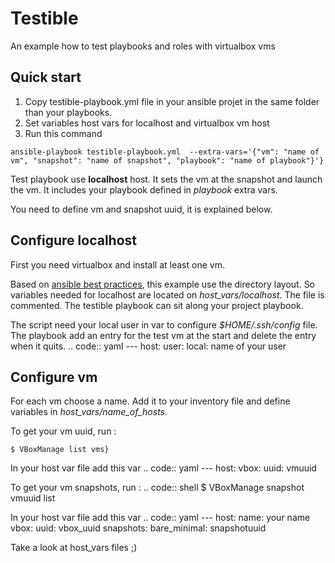 Testible
========

An example how to test playbooks and roles with virtualbox vms

Quick start
-----------

1.  Copy testible-playbook.yml file in your ansible projet in the same
    folder than your playbooks.
2.  Set variables host vars for localhost and virtualbox vm host
3.  Run this command

``` {.sourceCode .shell
ansible-playbook testible-playbook.yml  --extra-vars='{"vm": "name of vm", "snapshot": "name of snapshot", "playbook": "name of playbook"}'}
```

Test playbook use **localhost** host. It sets the vm at the snapshot and
launch the vm. It includes your playbook defined in *playbook* extra
vars.

You need to define vm and snapshot uuid, it is explained below.

Configure localhost
-------------------

First you need virtualbox and install at least one vm.

Based on [ansible best
practices](http://docs.ansible.com/ansible/playbooks_best_practices.html),
this example use the directory layout. So variables needed for localhost
are located on *host\_vars/localhost*. The file is commented. The
testible playbook can sit along your project playbook.

The script need your local user in var to configure *\$HOME/.ssh/config*
file. The playbook add an entry for the test vm at the start and delete
the entry when it quits. .. code:: yaml --- host: user: local: name of
your user

Configure vm
------------

For each vm choose a name. Add it to your inventory file and define
variables in *host\_vars/name\_of\_hosts*.

To get your vm uuid, run :

``` {.sourceCode .shell
$ VBoxManage list vms}
```

In your host var file add this var .. code:: yaml --- host: vbox: uuid:
vmuuid

To get your vm snapshots, run : .. code:: shell \$ VBoxManage snapshot
vmuuid list

In your host var file add this var .. code:: yaml --- host: name: your
name vbox: uuid: vbox\_uuid snapshots: bare\_minimal: snapshotuuid

Take a look at host\_vars files ;)
